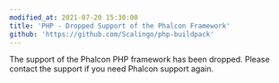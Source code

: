 ```yaml
---
modified_at: 2021-07-20 15:30:00
title: 'PHP - Dropped Support of the Phalcon Framework'
github: 'https://github.com/Scalingo/php-buildpack'
---
```


The support of the Phalcon PHP framework has been dropped. Please contact the support if you need Phalcon support again.
